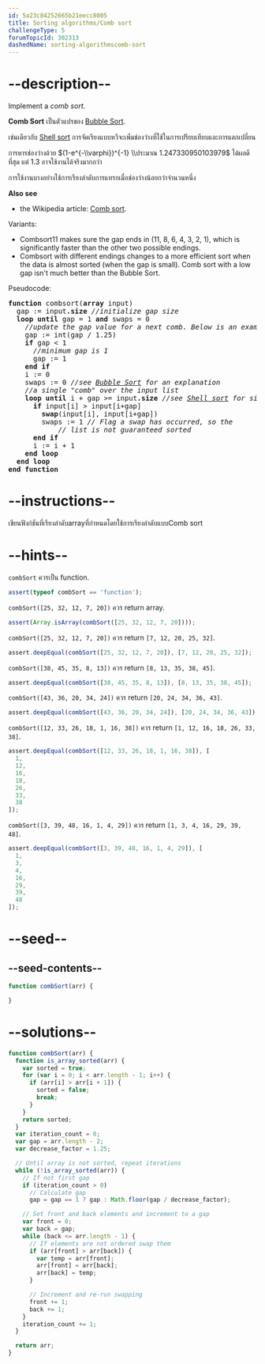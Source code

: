 ```yaml
---
id: 5a23c84252665b21eecc8005
title: Sorting algorithms/Comb sort
challengeType: 5
forumTopicId: 302313
dashedName: sorting-algorithmscomb-sort
---
```


# --description--

Implement a *comb sort*.

**Comb Sort** เป็นตัวแปรของ [Bubble Sort](<https://rosettacode.org/wiki/Bubble Sort>).

เช่นเดียวกับ [Shell sort](<https://rosettacode.org/wiki/Shell sort>) การจัดเรียงแบบหวีจะเพิ่มช่องว่างที่ใช้ในการเปรียบเทียบและการแลกเปลี่ยน

การหารช่องว่างด้วย $(1-e^{-\\varphi})^{-1} \\ประมาณ 1.247330950103979$ ได้ผลดีที่สุด แต่ 1.3 อาจใช้งานได้จริงมากกว่า

การใช้งานบางอย่างใช้การเรียงลำดับการแทรกเมื่อช่องว่างน้อยกว่าจำนวนหนึ่ง

**Also see**

<ul>
  <li>the Wikipedia article: <a href='https://en.wikipedia.org/wiki/Comb sort' target='_blank'>Comb sort</a>.</li>
</ul>

Variants:

<ul>
  <li>Combsort11 makes sure the gap ends in (11, 8, 6, 4, 3, 2, 1), which is significantly faster than the other two possible endings.</li>
  <li>Combsort with different endings changes to a more efficient sort when the data is almost sorted (when the gap is small). Comb sort with a low gap isn't much better than the Bubble Sort.</li>
</ul>

Pseudocode:

<pre><b>function</b> combsort(<b>array</b> input)
  gap := input<b>.size</b> <i>//initialize gap size</i>
  <b>loop until</b> gap = 1 <b>and</b> swaps = 0
    <i>//update the gap value for a next comb. Below is an example</i>
    gap := int(gap / 1.25)
    <b>if</b> gap &#x3C; 1 
      <i>//minimum gap is 1</i>
      gap := 1
    <b>end if</b>
    i := 0
    swaps := 0 <i>//see <a href='https://rosettacode.org/wiki/Sorting_algorithms/Bubble_sort' target='_blank'>Bubble Sort</a> for an explanation</i>
    <i>//a single "comb" over the input list</i>
    <b>loop until</b> i + gap >= input<b>.size</b> <i>//see <a href='https://rosettacode.org/wiki/Sorting_algorithms/Shell_sort' target='_blank'>Shell sort</a> for similar idea</i>
      <b>if</b> input[i] > input[i+gap]
        <b>swap</b>(input[i], input[i+gap])
        swaps := 1 <i>// Flag a swap has occurred, so the</i>
            <i>// list is not guaranteed sorted</i>
      <b>end if</b>
      i := i + 1
    <b>end loop</b>
  <b>end loop</b>
<b>end function</b>
</pre>

# --instructions--
เขียนฟังก์ชันที่เรียงลำดับarrayที่กำหนดโดยใช้การเรียงลำดับแบบComb sort

# --hints--

`combSort` ควรเป็น function.

```js
assert(typeof combSort == 'function');
```

`combSort([25, 32, 12, 7, 20])` ควร return array.

```js
assert(Array.isArray(combSort([25, 32, 12, 7, 20])));
```

`combSort([25, 32, 12, 7, 20])` ควร return `[7, 12, 20, 25, 32]`.

```js
assert.deepEqual(combSort([25, 32, 12, 7, 20]), [7, 12, 20, 25, 32]);
```

`combSort([38, 45, 35, 8, 13])` ควร return `[8, 13, 35, 38, 45]`.

```js
assert.deepEqual(combSort([38, 45, 35, 8, 13]), [8, 13, 35, 38, 45]);
```

`combSort([43, 36, 20, 34, 24])` ควร return `[20, 24, 34, 36, 43]`.

```js
assert.deepEqual(combSort([43, 36, 20, 34, 24]), [20, 24, 34, 36, 43]);
```

`combSort([12, 33, 26, 18, 1, 16, 38])` ควร return `[1, 12, 16, 18, 26, 33, 38]`.

```js
assert.deepEqual(combSort([12, 33, 26, 18, 1, 16, 38]), [
  1,
  12,
  16,
  18,
  26,
  33,
  38
]);
```

`combSort([3, 39, 48, 16, 1, 4, 29])` ควร return `[1, 3, 4, 16, 29, 39, 48]`.

```js
assert.deepEqual(combSort([3, 39, 48, 16, 1, 4, 29]), [
  1,
  3,
  4,
  16,
  29,
  39,
  48
]);
```

# --seed--

## --seed-contents--

```js
function combSort(arr) {

}
```

# --solutions--

```js
function combSort(arr) {
  function is_array_sorted(arr) {
    var sorted = true;
    for (var i = 0; i < arr.length - 1; i++) {
      if (arr[i] > arr[i + 1]) {
        sorted = false;
        break;
      }
    }
    return sorted;
  }
  var iteration_count = 0;
  var gap = arr.length - 2;
  var decrease_factor = 1.25;

  // Until array is not sorted, repeat iterations
  while (!is_array_sorted(arr)) {
    // If not first gap
    if (iteration_count > 0)
      // Calculate gap
      gap = gap == 1 ? gap : Math.floor(gap / decrease_factor);

    // Set front and back elements and increment to a gap
    var front = 0;
    var back = gap;
    while (back <= arr.length - 1) {
      // If elements are not ordered swap them
      if (arr[front] > arr[back]) {
        var temp = arr[front];
        arr[front] = arr[back];
        arr[back] = temp;
      }

      // Increment and re-run swapping
      front += 1;
      back += 1;
    }
    iteration_count += 1;
  }

  return arr;
}
```
